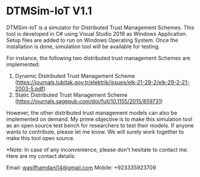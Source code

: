 # DTMSim-IoT V1.1

DTMSim-IoT is a simulator for Distributed Trust Management Schemes. This tool is developed in C# using Visual Studio 2019 as Windows Application.
Setup files are added to run on Windows Operating System. Once the installation is done, simulation tool will be available for testing.

For instance, the following two distributed trust management Schemes are implemented:

1. Dynamic Distributed Trust Management Scheme (https://journals.tubitak.gov.tr/elektrik/issues/elk-21-29-2/elk-29-2-21-2003-5.pdf)
2. Static Distributed Trust Management Scheme (https://journals.sagepub.com/doi/full/10.1155/2015/859731)

However, the other distributed trust management models can also be implemented on demand. 
My prime objective is to make this simulation tool as an open source test bench for researchers to test their models. 
If anyone wants to contribute, please let me know. We will surely work together to make this tool open source.

*Note: In case of any inconvenience, please don't hesitate to contact me.
Here are my contact details:

Email: wasifhamdani14@gmail.com
Mobile: +923335923709
